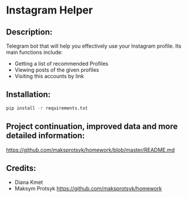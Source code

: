 # Instagram Helper

## Description:
Telegram bot that will help you effectively use your Instagram profile.
Its main functions include:
* Getting a list of recommended Profiles
* Viewing posts of the given profiles
* Visiting this accounts by link

## Installation:
```bash
pip install -r requirements.txt
```

## Project continuation, improved data and more detailed information:
https://github.com/maksprotsyk/homework/blob/master/README.md

## Credits:
* Diana Kmet
* Maksym Protsyk
https://github.com/maksprotsyk/homework
